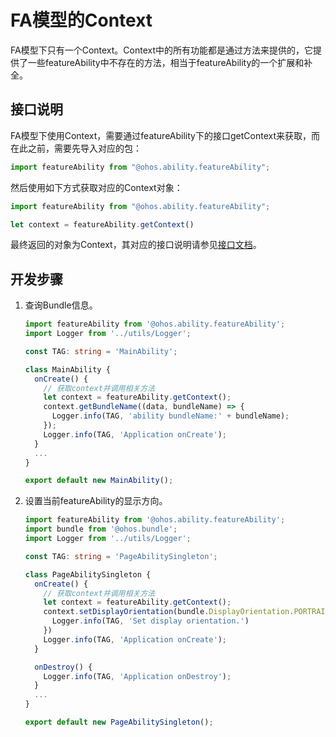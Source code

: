 # FA模型的Context


FA模型下只有一个Context。Context中的所有功能都是通过方法来提供的，它提供了一些featureAbility中不存在的方法，相当于featureAbility的一个扩展和补全。


## 接口说明

FA模型下使用Context，需要通过featureAbility下的接口getContext来获取，而在此之前，需要先导入对应的包：


```ts
import featureAbility from "@ohos.ability.featureAbility";
```

然后使用如下方式获取对应的Context对象：


```ts
import featureAbility from "@ohos.ability.featureAbility";

let context = featureAbility.getContext()
```

最终返回的对象为Context，其对应的接口说明请参见[接口文档](../reference/apis/js-apis-inner-app-context.md)。


## 开发步骤

1. 查询Bundle信息。
   
   ```ts
   import featureAbility from '@ohos.ability.featureAbility';
   import Logger from '../utils/Logger';
   
   const TAG: string = 'MainAbility';
   
   class MainAbility {
     onCreate() {
       // 获取context并调用相关方法
       let context = featureAbility.getContext();
       context.getBundleName((data, bundleName) => {
         Logger.info(TAG, 'ability bundleName:' + bundleName);
       });
       Logger.info(TAG, 'Application onCreate');
     }
     ...
   }
   
   export default new MainAbility();
   ```
   
2. 设置当前featureAbility的显示方向。
   
   ```ts
   import featureAbility from '@ohos.ability.featureAbility';
   import bundle from '@ohos.bundle';
   import Logger from '../utils/Logger';
   
   const TAG: string = 'PageAbilitySingleton';
   
   class PageAbilitySingleton {
     onCreate() {
       // 获取context并调用相关方法
       let context = featureAbility.getContext();
       context.setDisplayOrientation(bundle.DisplayOrientation.PORTRAIT).then(() => {
         Logger.info(TAG, 'Set display orientation.')
       })
       Logger.info(TAG, 'Application onCreate');
     }
   
     onDestroy() {
       Logger.info(TAG, 'Application onDestroy');
     }
     ...  
   }
   
   export default new PageAbilitySingleton();
   ```
